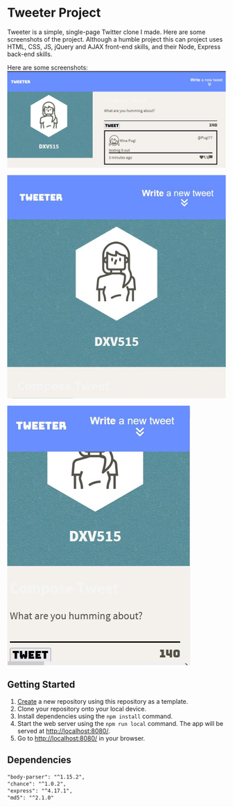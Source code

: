 # Tweeter Project

Tweeter is a simple, single-page Twitter clone I made. Here are some screenshots of the project. Although a humble project this can project uses HTML, CSS, JS, jQuery and AJAX front-end skills, and their Node, Express back-end skills.

Here are some screenshots:
!["Fullscreen Size"](https://github.com/DarkArtsNinja/tweeter2/blob/e53eb5ed8ffb78a64899fa500c247ac3cde03bdb/screenshots/sc1.JPG)

!["Less than 800 pixels responsive size"](https://github.com/DarkArtsNinja/tweeter2/blob/e53eb5ed8ffb78a64899fa500c247ac3cde03bdb/screenshots/sc2.JPG)

!["Less than 800 pixels scrolled down size"](https://github.com/DarkArtsNinja/tweeter2/blob/e53eb5ed8ffb78a64899fa500c247ac3cde03bdb/screenshots/sc3.JPG)



## Getting Started

1. [Create](https://docs.github.com/en/repositories/creating-and-managing-repositories/creating-a-repository-from-a-template) a new repository using this repository as a template.
2. Clone your repository onto your local device.
3. Install dependencies using the `npm install` command.
3. Start the web server using the `npm run local` command. The app will be served at <http://localhost:8080/>.
4. Go to <http://localhost:8080/> in your browser.

## Dependencies

    "body-parser": "^1.15.2",
    "chance": "^1.0.2",
    "express": "^4.17.1",
    "md5": "^2.1.0"
